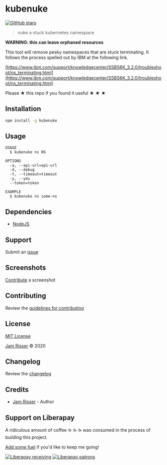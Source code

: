# kubenuke

[![GitHub stars](https://img.shields.io/github/stars/codejamninja/kubenuke.svg?style=social&label=Stars)](https://github.com/codejamninja/kubenuke)

> nuke a stuck kubernetes namespace

**WARNING: this can leave orphaned resources**

This tool will remove pesky namespaces that are stuck terminating. It follows the process spelled out by IBM at the following link.

[https://www.ibm.com/support/knowledgecenter/SSBS6K_3.2.0/troubleshoot/ns_terminating.html](https://www.ibm.com/support/knowledgecenter/SSBS6K_3.2.0/troubleshoot/ns_terminating.html)

Please ★ this repo if you found it useful ★ ★ ★

## Installation

```sh
npm install -g kubenuke
```

## Usage

```
USAGE
  $ kubenuke ns NS

OPTIONS
  -a, --api-url=api-url
  -d, --debug
  -t, --timeout=timeout
  -y, --yes
  --token=token

EXAMPLE
  $ kubenuke ns some-ns
```

## Dependencies

- [NodeJS](https://nodejs.org)

## Support

Submit an [issue](https://github.com/codejamninja/kubenuke/issues/new)

## Screenshots

[Contribute](https://github.com/codejamninja/kubenuke/blob/master/CONTRIBUTING.md) a screenshot

## Contributing

Review the [guidelines for contributing](https://github.com/codejamninja/kubenuke/blob/master/CONTRIBUTING.md)

## License

[MIT License](https://github.com/codejamninja/kubenuke/blob/master/LICENSE)

[Jam Risser](https://codejam.ninja) © 2020

## Changelog

Review the [changelog](https://github.com/codejamninja/kubenuke/blob/master/CHANGELOG.md)

## Credits

- [Jam Risser](https://codejam.ninja) - Author

## Support on Liberapay

A ridiculous amount of coffee ☕ ☕ ☕ was consumed in the process of building this project.

[Add some fuel](https://liberapay.com/codejamninja/donate) if you'd like to keep me going!

[![Liberapay receiving](https://img.shields.io/liberapay/receives/codejamninja.svg?style=flat-square)](https://liberapay.com/codejamninja/donate)
[![Liberapay patrons](https://img.shields.io/liberapay/patrons/codejamninja.svg?style=flat-square)](https://liberapay.com/codejamninja/donate)
